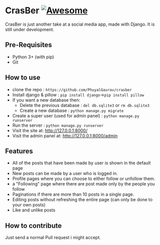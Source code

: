 # CrasBer [![Awesome](https://awesome.re/badge.svg)](https://awesome.re)

CrasBer is just another take at a social media app, made with Django. It is still under development.

## Pre-Requisites
* Python 3+ (with pip)
* Git

## How to use
* clone the repo :  `https://github.com/PhuyalGaurav/crasber `
* Install django & pillow : `pip install django`->`pip install pillow`
* If you want a new database then: 
	* Delete the previous database : `del db.sqlite3` or `rm db.sqlite3`  
	* Create a new database : `python manage.py migrate`
* Create a super user (used for admin panel) : `python manage.py runserver`
* Run the server : `python manage.py runserver`
* Visit the site at: http://127.0.0.1:8000/   
* Visit the admin panel at: http://127.0.0.1:8000/admin

## Features
* All of the posts that have been made by user is shown in the default page
* New posts can be made by a user who is logged in.
* Profile pages where you can choose to either follow or unfollow them.
* a "Following" page where there are post made only by the people you follow
* Paginations if there are more than 10 posts in a single page.
* Editing posts without refreshing the entire page (can only be done to your own posts)
* Like and unlike posts

## How to contribute  
 Just send a normal Pull request i might accept.
